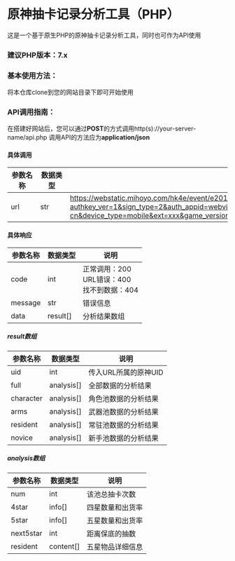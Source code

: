# 原神抽卡记录分析工具（PHP）
这是一个基于原生PHP的原神抽卡记录分析工具，同时也可作为API使用
### 建议PHP版本：7.x
### 基本使用方法：
将本仓库clone到您的网站目录下即可开始使用
### API调用指南：
在搭建好网站后，您可以通过**POST**的方式调用http(s)://your-server-name/api.php
调用API的方法应为**application/json**
#### 具体调用
| 参数名称 | 数据类型 | 示例 |
| ------ | ------ | ------ |
| url&emsp;&emsp; | str&emsp;&emsp; | https://webstatic.mihoyo.com/hk4e/event/e20190909gacha/index.html?authkey_ver=1&sign_type=2&auth_appid=webview_gacha&init_type=301&gacha_id=xxx&lang=zh-cn&device_type=mobile&ext=xxx&game_version=xxx&plat_type=xxx&authkey=xxx&game_biz=hk4e_cn#/log |
#### 具体响应
| 参数名称 | 数据类型 | 说明 |
| ------ | ------ | ------ |
| code | int | 正常调用：200<br>URL错误：400<br>找不到数据：404 |
| message | str | 错误信息 |
| data | result[] | 分析结果数组 |
##### result数组
| 参数名称 | 数据类型 | 说明 |
| ------ | ------ | ------ |
| uid | int | 传入URL所属的原神UID |
| full | analysis[] | 全部数据的分析结果 |
| character | analysis[] | 角色池数据的分析结果 |
| arms | analysis[] | 武器池数据的分析结果 |
| resident | analysis[] | 常驻池数据的分析结果 |
| novice | analysis[] | 新手池数据的分析结果 |
##### analysis数组
| 参数名称 | 数据类型 | 说明 |
| ------ | ------ | ------ |
| num | int | 该池总抽卡次数 |
| 4star | info[] | 四星数量和出货率 |
| 5star | info[] | 五星数量和出货率 |
| next5star | int | 距离保底的抽数 |
| resident | content[] | 五星物品详细信息 |
